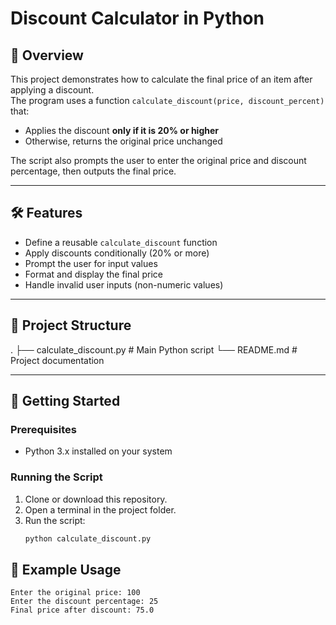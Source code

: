 # Discount Calculator in Python

## 📌 Overview
This project demonstrates how to calculate the final price of an item after applying a discount.  
The program uses a function `calculate_discount(price, discount_percent)` that:
- Applies the discount **only if it is 20% or higher**  
- Otherwise, returns the original price unchanged  

The script also prompts the user to enter the original price and discount percentage, then outputs the final price.

---

## 🛠 Features
- Define a reusable `calculate_discount` function
- Apply discounts conditionally (20% or more)
- Prompt the user for input values
- Format and display the final price
- Handle invalid user inputs (non-numeric values)

---

## 📂 Project Structure
.
├── calculate_discount.py # Main Python script
└── README.md # Project documentation

---

## 🚀 Getting Started

### Prerequisites
- Python 3.x installed on your system

### Running the Script
1. Clone or download this repository.
2. Open a terminal in the project folder.
3. Run the script:
   ```bash
   python calculate_discount.py

## 📝 Example Usage
```
Enter the original price: 100
Enter the discount percentage: 25
Final price after discount: 75.0
```
